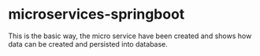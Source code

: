 # microservices-springboot

This is the basic way, the micro service have been created and shows how data can be created and persisted into database.
